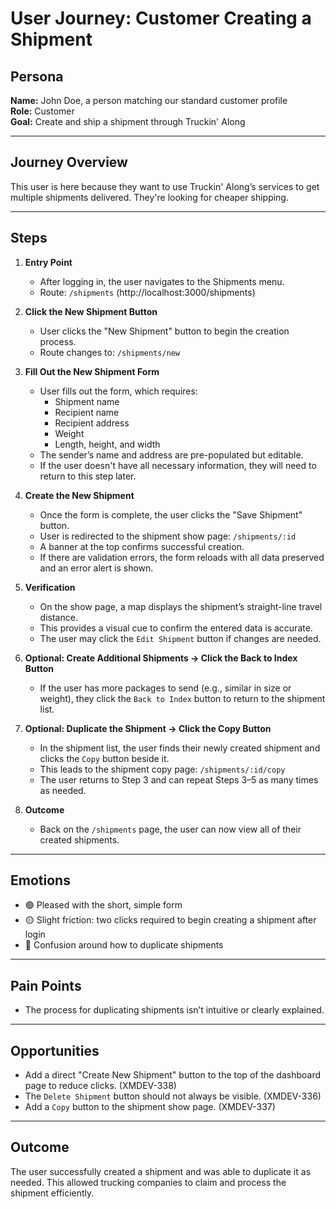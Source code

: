 # User Journey: Customer Creating a Shipment

## Persona

**Name:** John Doe, a person matching our standard customer profile  
**Role:** Customer  
**Goal:** Create and ship a shipment through Truckin' Along

---

## Journey Overview

This user is here because they want to use Truckin' Along’s services to get multiple shipments delivered. They're looking for cheaper shipping.

---

## Steps

1. **Entry Point**

   - After logging in, the user navigates to the Shipments menu.
   - Route: `/shipments` (http://localhost:3000/shipments)

2. **Click the New Shipment Button**

   - User clicks the "New Shipment" button to begin the creation process.
   - Route changes to: `/shipments/new`

3. **Fill Out the New Shipment Form**

   - User fills out the form, which requires:
     - Shipment name
     - Recipient name
     - Recipient address
     - Weight
     - Length, height, and width
   - The sender’s name and address are pre-populated but editable.
   - If the user doesn't have all necessary information, they will need to return to this step later.

4. **Create the New Shipment**

   - Once the form is complete, the user clicks the "Save Shipment" button.
   - User is redirected to the shipment show page: `/shipments/:id`
   - A banner at the top confirms successful creation.
   - If there are validation errors, the form reloads with all data preserved and an error alert is shown.

5. **Verification**

   - On the show page, a map displays the shipment’s straight-line travel distance.
   - This provides a visual cue to confirm the entered data is accurate.
   - The user may click the `Edit Shipment` button if changes are needed.

6. **Optional: Create Additional Shipments → Click the Back to Index Button**

   - If the user has more packages to send (e.g., similar in size or weight), they click the `Back to Index` button to return to the shipment list.

7. **Optional: Duplicate the Shipment → Click the Copy Button**

   - In the shipment list, the user finds their newly created shipment and clicks the `Copy` button beside it.
   - This leads to the shipment copy page: `/shipments/:id/copy`
   - The user returns to Step 3 and can repeat Steps 3–5 as many times as needed.

8. **Outcome**

   - Back on the `/shipments` page, the user can now view all of their created shipments.

---

## Emotions

- 🟢 Pleased with the short, simple form
- 🟡 Slight friction: two clicks required to begin creating a shipment after login
- 🔴 Confusion around how to duplicate shipments

---

## Pain Points

- The process for duplicating shipments isn’t intuitive or clearly explained.

---

## Opportunities

- Add a direct "Create New Shipment" button to the top of the dashboard page to reduce clicks. (XMDEV-338)
- The `Delete Shipment` button should not always be visible. (XMDEV-336)
- Add a `Copy` button to the shipment show page. (XMDEV-337)

---

## Outcome

The user successfully created a shipment and was able to duplicate it as needed. This allowed trucking companies to claim and process the shipment efficiently.

